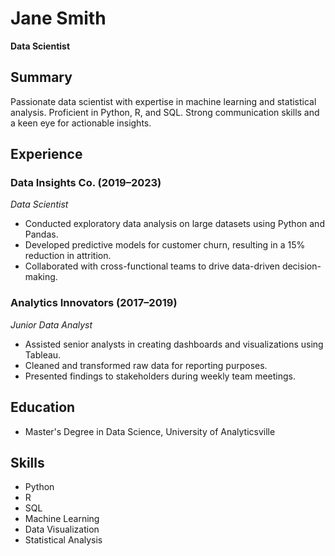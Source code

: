 # Jane Smith
**Data Scientist**

## Summary
Passionate data scientist with expertise in machine learning and statistical analysis. Proficient in Python, R, and SQL. Strong communication skills and a keen eye for actionable insights.

## Experience
### Data Insights Co. (2019–2023)
*Data Scientist*
- Conducted exploratory data analysis on large datasets using Python and Pandas.
- Developed predictive models for customer churn, resulting in a 15% reduction in attrition.
- Collaborated with cross-functional teams to drive data-driven decision-making.

### Analytics Innovators (2017–2019)
*Junior Data Analyst*
- Assisted senior analysts in creating dashboards and visualizations using Tableau.
- Cleaned and transformed raw data for reporting purposes.
- Presented findings to stakeholders during weekly team meetings.

## Education
- Master's Degree in Data Science, University of Analyticsville

## Skills
- Python
- R
- SQL
- Machine Learning
- Data Visualization
- Statistical Analysis
